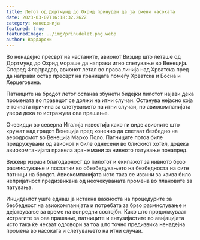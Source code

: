 ```yaml
---
title: Летот од Дортмунд до Охрид принуден да ја смени насоката
date: 2023-03-02T16:18:32.262Z
category: македонија
featured: true
featuredImage: ../img/prinudelet.png.webp
author: Вардарски
---
```


Во ненадејно пресврт на настаните, авионот Визџир што леташе од Дортмунд до Охрид мораше да направи итно слетување во Венеција. Според Флајтрадар, авионот летал во права линија над Хрватска пред да направи остар пресврт на границата помеѓу Хрватска и Босна и Херцеговина.

Патниците на бродот летот останаа збунети бидејќи пилотот најави дека промената во правецот се должи на итни случаи. Останува нејасно која е точната причина за слетувањето на итни случаи, но авиокомпанијата увери дека го истражува ова прашање.

Очевидци во северна Италија известија како ги виде авионите што кружат над градот Венеција пред конечно да слетаат безбедно на аеродромот во Венеција Марко Поло. Патниците потоа биле придружувани од авионот и биле однесени во блискиот хотел, додека авиокомпанијата правела аранжмани за нивното патување понапред.

Вижеир изрази благодарност до пилотот и екипажот за нивното брзо размислување и постапки во обезбедувањето на безбедноста на сите патници на бродот. Авиокомпанијата исто така се извини за каква било непријатност предизвикана од неочекуваната промена во плановите за патувања.

Инцидентот уште еднаш ја истакна важноста на процедурите за безбедност на авиокомпанијата и потребата за брзо размислување и дејствување за време на вонредни состојби. Како што продолжуваат истрагите за ова прашање, патниците и ентузијастите во авијацијата исто така ќе чекаат одговори за тоа што точно предизвика ненадејна промена во насоката и слетувањето на итни случаи.
